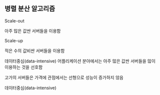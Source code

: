 ## 병렬 분산 알고리즘

Scale-out

아주 많은 값싼 서버들을 이용함

Scale-up

적은 수의 값비싼 서버들을 이용함

데이터중심(data-intensive) 어플리케이션 분야에서는 아주 많은 값싼 서버들을 많이 이용하는 것을 선호함

고가의 서버들은 가격에 관점에서는 선형으로 성능이 증가하지 않음



데이터중심(data-intensive)